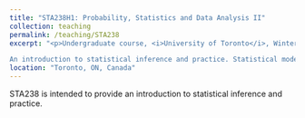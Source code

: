 ```yaml
---
title: "STA238H1: Probability, Statistics and Data Analysis II"
collection: teaching
permalink: /teaching/STA238
excerpt: "<p>Undergraduate course, <i>University of Toronto</i>, Winter 2025 </p>

An introduction to statistical inference and practice. Statistical models and parameters, estimators of parameters and their statistical properties, methods of estimation, confidence intervals, hypothesis testing, likelihood function, the linear model. Use of statistical computation for data analysis and simulation."
location: "Toronto, ON, Canada"
---
```


STA238 is intended to provide an introduction to statistical inference and practice.
